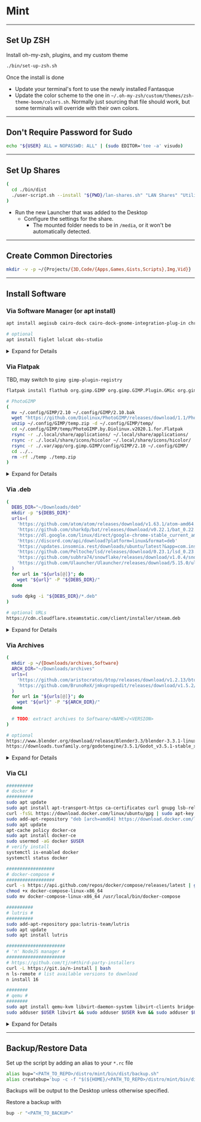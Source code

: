 # Mint
---

## Set Up ZSH

Install oh-my-zsh, plugins, and my custom theme
```sh
./bin/set-up-zsh.sh
```

Once the install is done

- Update your terminal's font to use the newly installed Fantasque
- Update the color scheme to the one in `~/.oh-my-zsh/custom/themes/zsh-theme-boom/colors.sh`. Normally just sourcing that file should work, but some terminals will override with their own colors.

---

## Don't Require Password for Sudo

```sh
echo "${USER} ALL = NOPASSWD: ALL" | (sudo EDITOR='tee -a' visudo)
```

---

## Set Up Shares

```sh
(
  cd ./bin/dist
  ./user-script.sh --install "${PWD}/lan-shares.sh" "LAN Shares" "Utility to mount or unmount network shares" "drive-multidisk" "-gui"
)
```
- Run the new Launcher that was added to the Desktop
  - Configure the settings for the share.
    - The mounted folder needs to be in `/media`, or it won't be automatically detected.

---

## Create Common Directories

```sh
mkdir -v -p ~/{Projects/{3D,Code/{Apps,Games,Gists,Scripts},Img,Vid}}
```

---

## Install Software

### Via Software Manager (or apt install)

```sh
apt install aegisub cairo-dock cairo-dock-gnome-integration-plug-in chromium flameshot git grub-customizer handbrake inkscape kid3-qt meld mkvtoolnix-gui okular peek plasma-sdk sddm sddm-theme-breeze soundconverter tilix ttf-mscorefonts-installer vlc wireshark xclip xserver-xorg-input-synaptics

# optional
apt install figlet lolcat obs-studio
```

<details>
  <summary>Expand for Details</summary>
  
  | Package | Description |
  | ------- | ----------- |
  | [aegisub](https://aeg-dev.github.io/AegiSite/) | Subtitle editor |
  | [cairo-dock](http://glx-dock.org/) | Customizable icon dock |
  | [cairo-dock-gnome-integration-plug-in](https://packages.ubuntu.com/bionic/x11/cairo-dock-gnome-integration-plug-in) | GNOME integration plug-in for Cairo-dock. Needed for things like emptying trash |
  | [chromium](https://www.chromium.org/getting-involved/download-chromium/) | Browser without all the Chrome overhead |
  | [flameshot](https://flameshot.org/) | Swiss army knife of screenshot tools |
  | [git](https://git-scm.com/about) | Version control |
  | [grub-customizer](https://launchpad.net/grub-customizer) | Easily change and compile grub config |
  | [handbrake](https://handbrake.fr/) | Tool for converting video from nearly any format to a selection of modern, widely supported codecs |
  | [inkscape](https://inkscape.org/) | Tool to create vector images (Adobe Illustrator alternative) |
  | [kid3-qt](https://kid3.kde.org/) | Audio tag editor (TagScanner alternative) |
  | [meld](https://meldmerge.org/) | Visual fill diff tool |
  | [mkvtoolnix-gui](https://www.matroska.org/downloads/mkvtoolnix.html) | A set of tools to create, alter and inspect Matroska (mkv) & WebM files |
  | [okular](https://okular.kde.org/) | Universal document viewer (PDFs, etc.) |
  | [peek](https://github.com/phw/peek) | Simple screen recorder with an easy to use interface. Captures a specific parts of the screen, and can output '.apng', '.gif', '.mp4', and '.webm' |
  | [plasma-sdk](https://github.com/KDE/plasma-sdk) | Applications useful for Plasma development. I use it for Cuttlefish (an icon viewer) |
  | [sddm](https://github.com/sddm/sddm) | A modern display manager for X11 and Wayland. ( Alternate DM than the default lightdm) |
  | [sddm-theme-breeze](https://packages.debian.org/sid/sddm-theme-breeze) | Clean centered theme with avatar |
  | [soundconverter](https://soundconverter.org/) | Converter for audio files |
  | [tilix](https://github.com/gnunn1/tilix) | A tiling terminal emulator for Linux using GTK+ 3 |
  | [ttf-mscorefonts-installer](https://linuxhint.com/ttf-mscorefonts-installer/) | Installer for Microsoft TrueType core fonts. Needed to display fonts properly in browsers |
  | [vlc](https://www.videolan.org/vlc/) | Multimedia player |
  | [wireshark](https://www.wireshark.org/) (meta-package) | Network traffic sniffer |
  | [xclip](https://github.com/astrand/xclip) | Copy from CLI to clipboard |
  | [xserver-xorg-input-synaptics](https://packages.ubuntu.com/bionic/xserver-xorg-input-synaptics) | Enables smooth/inertial/kinetic scroll on long documents/webpages (requires reboot) |
  
  | Package | Description |
  | ------- | ----------- |
  | [figlet](http://www.figlet.org/) | Generate text banners for CLI |
  | [lolcat](https://github.com/busyloop/lolcat) | Add rainbow colors to text in CLI |
  | [obs-studio](https://obsproject.com/) (non-flatpak) | Record or stream video |
</details>


### Via Flatpak

TBD, may switch to `gimp gimp-plugin-registry`

```sh
flatpak install flathub org.gimp.GIMP org.gimp.GIMP.Plugin.GMic org.gimp.GIMP.Plugin.LiquidRescale org.gimp.GIMP.Plugin.Resynthesizer org.kde.kdenlive

# PhotoGIMP
(
  mv ~/.config/GIMP/2.10 ~/.config/GIMP/2.10.bak
  wget "https://github.com/Diolinux/PhotoGIMP/releases/download/1.1/PhotoGIMP.by.Diolinux.v2020.1.for.Flatpak.zip" -O ~/.config/GIMP/temp.zip
  unzip ~/.config/GIMP/temp.zip -d ~/.config/GIMP/temp/
  cd ~/.config/GIMP/temp/PhotoGIMP.by.Diolinux.v2020.1.for.Flatpak
  rsync -r ./.local/share/applications/ ~/.local/share/applications/
  rsync -r ./.local/share/icons/hicolor ~/.local/share/icons/hicolor/
  rsync -r ./.var/app/org.gimp.GIMP/config/GIMP/2.10 ~/.config/GIMP/
  cd ../..
  rm -rf ./temp ./temp.zip
)
```

<details>
  <summary>Expand for Details</summary>
  
  List what's currently installed `flatpak list`.
  
  Search for packages with `flatpak search <PACKAGE>`, like `flatpak search org.gimp.GIMP.Plugin`.

  | Package | Software | Description |
  | ------- | -------- | ----------- |
  | [org.gimp.GIMP](https://flathub.org/apps/details/org.gimp.GIMP) | GIMP | Image editor (alternative to Adobe Photoshop) |
  | [org.gimp.GIMP.Plugin.GMic](https://gmic.eu/download.html) | G'MIC | A large set of filters |
  | [org.gimp.GIMP.Plugin.LiquidRescale](https://github.com/glimpse-editor/Glimpse/wiki/How-to-Install-the-Liquid-Rescale-Plugin#install-liquid-rescale-on-linux) | LiquidRescale | Scale an image, but don't scale selected items |
  | [org.gimp.GIMP.Plugin.Resynthesizer](https://github.com/bootchk/resynthesizer) | Resynthesizer | Content-aware removal of selected items |
  | [org.kde.kdenlive](https://kdenlive.org/en/features/) | Kdenlive | Video editor |
  
  | Software | Description |
  | -------- | ----------- |
  | [PhotoGIMP](https://github.com/Diolinux/PhotoGIMP) | Makes GIMP look like Photoshop |
  
  https://www.gimp-forum.net/Thread-Resynthesizer-for-2-10-24-how-to-add-plugin?pid=22856#pid22856
</details>


### Via .deb

```sh
(
  DEBS_DIR="~/Downloads/deb"
  mkdir -p "${DEBS_DIR}"
  urls=(
    'https://github.com/atom/atom/releases/download/v1.63.1/atom-amd64.deb'
    'https://github.com/sharkdp/bat/releases/download/v0.22.1/bat_0.22.1_amd64.deb'
    'https://dl.google.com/linux/direct/google-chrome-stable_current_amd64.deb'
    'https://discord.com/api/download?platform=linux&format=deb'
    'https://updates.insomnia.rest/downloads/ubuntu/latest?&app=com.insomnia.app&source=website'
    'https://github.com/Peltoche/lsd/releases/download/0.23.1/lsd_0.23.1_amd64.deb'
    'https://github.com/subhra74/snowflake/releases/download/v1.0.4/snowflake-1.0.4-setup-amd64.deb'
    'https://github.com/Ulauncher/Ulauncher/releases/download/5.15.0/ulauncher_5.15.0_all.deb'
  )
  for url in "${urls[@]}"; do
    wget "${url}" -P "${DEBS_DIR}/"
  done
  
  sudo dpkg -i "${DEBS_DIR}/*.deb"
)

# optional URLs
https://cdn.cloudflare.steamstatic.com/client/installer/steam.deb
```

<details>
  <summary>Expand for Details</summary>
  
  | Software | Description |
  | -------- | ----------- |
  | [Atom](https://atom.io/) | Hackable text editor |
  | [bat](https://github.com/sharkdp/bat) | Like `cat`, but displays a limited amount of a file and with syntax highlighting |
  | [Chrome](https://www.google.com/chrome/) | Browser |
  | [Discord](https://discord.com/) | Group text/voice/video communication |
  | [Insomnia](https://insomnia.rest/) | API development |
  | [lsd](https://github.com/Peltoche/lsd) | A Deluxe version of the `ls` command |
  | [Snowflake](https://github.com/subhra74/snowflake) | SFTP Client (alternative to WinSCP) |
  | [ULauncher](https://ulauncher.io/) | Application launcher |
  
  | Software | Description |
  | -------- | ----------- |
  | [Steam](https://store.steampowered.com/) | PC Gaming platform |
</details>


### Via Archives

```sh
(
  mkdir -p ~/{Downloads/archives,Software}
  ARCH_DIR="~/Downloads/archives"
  urls=(
    'https://github.com/aristocratos/btop/releases/download/v1.2.13/btop-x86_64-linux-musl.tbz'
    'https://github.com/BrunoReX/jmkvpropedit/releases/download/v1.5.2/jmkvpropedit-v1.5.2.zip'
  )
  for url in "${urls[@]}"; do
    wget "${url}" -P "${ARCH_DIR}/"
  done
  
  # TODO: extract archives to Software/<NAME>/<VERSION>
)

# optional
https://www.blender.org/download/release/Blender3.3/blender-3.3.1-linux-x64.tar.xz/
https://downloads.tuxfamily.org/godotengine/3.5.1/Godot_v3.5.1-stable_x11.64.zip
```

<details>
  <summary>Expand for Details</summary>
  
  | Software | Description |
  | -------- | ----------- |
  | [btop](https://github.com/aristocratos/btop) | Resource monitor that shows usage and stats for processor, memory, disks, network and processes |
  | [jmkvpropedit](https://github.com/BrunoReX/jmkvpropedit) | A batch GUI for mkvpropedit. Allows for editing headers of multiple mkv files |
  
  | Software | Description |
  | -------- | ----------- |
  | [Blender](https://www.blender.org) | 3D asset creation |
  | [godot](https://godotengine.org/) | Game engine |
</details>


### Via CLI

```sh
##########
# docker #
##########
sudo apt update
sudo apt install apt-transport-https ca-certificates curl gnupg lsb-release
curl -fsSL https://download.docker.com/linux/ubuntu/gpg | sudo apt-key add -
sudo add-apt-repository "deb [arch=amd64] https://download.docker.com/linux/ubuntu focal stable"
sudo apt update
apt-cache policy docker-ce
sudo apt install docker-ce
sudo usermod -aG docker $USER
# verify install
systemctl is-enabled docker
systemctl status docker

##################
# docker-compose #
##################
curl -s https://api.github.com/repos/docker/compose/releases/latest | grep browser_download_url  | grep docker-compose-linux-x86_64 | cut -d '"' -f 4 | wget -qi -
chmod +x docker-compose-linux-x86_64
sudo mv docker-compose-linux-x86_64 /usr/local/bin/docker-compose

##########
# lutris #
##########
sudo add-apt-repository ppa:lutris-team/lutris
sudo apt update
sudo apt install lutris

######################
# 'n' NodeJS manager #
######################
# https://github.com/tj/n#third-party-installers
curl -L https://git.io/n-install | bash
n ls-remote # list available versions to download
n install 16

########
# qemu #
########
sudo apt install qemu-kvm libvirt-daemon-system libvirt-clients bridge-utils virt-manager
sudo adduser $USER libvirt && sudo adduser $USER kvm && sudo adduser $USER libvirt-qemu
```

<details>
  <summary>Expand for Details</summary>
  
  | Software | Description |
  | -------- | ----------- |
  | [docker](https://www.docker.com/why-docker/) | Containerize environments |
  | [docker-compose](https://docs.docker.com/compose/) | Create config files for Docker containers |
  | [lutris](https://lutris.net/) | Allows for playing games on Linux. Use to install [Origin](https://lutris.net/games/origin/) |
  | [n](https://github.com/tj/n) | NodeJS version management |
  | [qemu](https://www.qemu.org/) | A machine emulator and virtualizer |
</details>

---

## Backup/Restore Data

Set up the script by adding an alias to your `*.rc` file
```sh
alias bup="<PATH_TO_REPO>/distro/mint/bin/dist/backup.sh"
alias createbup='bup -c -f "$(${HOME}/<PATH_TO_REPO>/distro/mint/bin/dist/backup-list.sh)"'
```
Backups will be output to the Desktop unless otherwise specified.

Restore a backup with
```sh
bup -r "<PATH_TO_BACKUP>"
```
